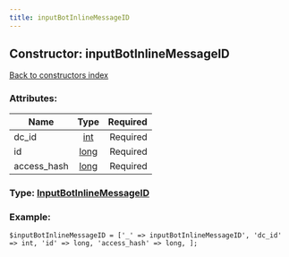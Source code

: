 ```yaml
---
title: inputBotInlineMessageID
---
```

## Constructor: inputBotInlineMessageID  
[Back to constructors index](index.md)



### Attributes:

| Name     |    Type       | Required |
|----------|:-------------:|---------:|
|dc\_id|[int](../types/int.md) | Required|
|id|[long](../types/long.md) | Required|
|access\_hash|[long](../types/long.md) | Required|



### Type: [InputBotInlineMessageID](../types/InputBotInlineMessageID.md)


### Example:

```
$inputBotInlineMessageID = ['_' => inputBotInlineMessageID', 'dc_id' => int, 'id' => long, 'access_hash' => long, ];
```